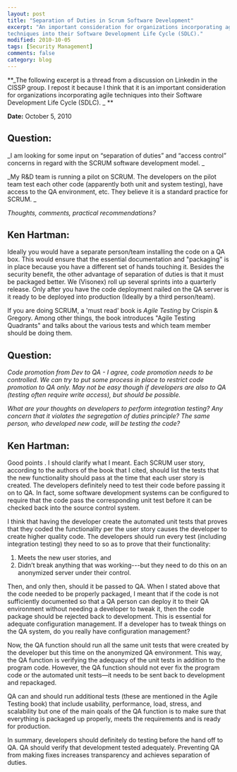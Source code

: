 ```yaml
---
layout: post
title: "Separation of Duties in Scrum Software Development"
excerpt: "An important consideration for organizations incorporating agile
techniques into their Software Development Life Cycle (SDLC)."
modified: 2010-10-05
tags: [Security Management]
comments: false
category: blog
---
```


**_The following excerpt is a thread from a discussion on Linkedin in the
CISSP group.  I repost it because I think that it is an important consideration
for organizations incorporating agile techniques into their Software
Development Life Cycle (SDLC). _ **

**Date:** October 5, 2010

## Question:

_I am looking for some input on “separation of duties” and “access
control” concerns in regard with the SCRUM software development model. _

_My R&D team is running a pilot on SCRUM. The developers on the pilot team
test each other code (apparently both unit and system testing), have access to
the QA environment, etc. They believe it is a standard practice for SCRUM. _

_Thoughts, comments, practical recommendations?_

## Ken Hartman:

Ideally you would have a separate person/team installing the code on a QA box.
This would ensure that the essential documentation and "packaging" is in place
because you have a different set of hands touching it. Besides the security
benefit, the other advantage of separation of duties is that it must be
packaged better. We (Visonex) roll up several sprints into a quarterly release.
Only after you have the code deployment nailed on the QA server is it ready to
be deployed into production (Ideally by a third person/team).

If you are doing SCRUM, a 'must read' book is _Agile Testing_ by Crispin
& Gregory. Among other things, the book introduces "Agile Testing Quadrants"
and talks about the various tests and which team member should be doing them.

## Question:

_Code promotion from Dev to QA - I agree, code promotion needs to be
controlled. We can try to put some process in place to restrict code promotion
to QA only. May not be easy though if developers are also to QA (testing often
require write access), but should be possible._

_What are your thoughts on developers to perform integration testing? Any
concern that it violates the segregation of duties principle? The same person,
who developed new code, will be testing the code?_

## Ken Hartman:

Good points . I should clarify what I meant. Each SCRUM user story, according
to the authors of the book that I cited, should list the tests that the new
functionality should pass at the time that each user story is created. The
developers definitely need to test their code before passing it on to QA. In
fact, some software development systems can be configured to require that the
code pass the corresponding unit test before it can be checked back into the
source control system.

I think that having the developer create the automated unit tests that proves
that they coded the functionality per the user story causes the developer to
create higher quality code. The developers should run every test (including
integration testing) they need to so as to prove that their functionality:

1. Meets the new user stories, and
2. Didn’t break anything that was working---but they need to do this on an
anonymized server under their control.

Then, and only then, should it be passed to QA. When I stated above that the
code needed to be properly packaged, I meant that if the code is not
sufficiently documented so that a QA person can deploy it to their QA
environment without needing a developer to tweak it, then the code package
should be rejected back to development. This is essential for adequate
configuration management. If a developer has to tweak things on the QA system,
do you really have configuration management?

Now, the QA function should run all the same unit tests that were created by
the developer but this time on the anonymized QA environment. This way, the QA
function is verifying the adequacy of the unit tests in addition to the program
code. However, the QA function should not ever fix the program code or the
automated unit tests—it needs to be sent back to development and repackaged.

QA can and should run additional tests (these are mentioned in the Agile
Testing book) that include usability, performance, load, stress, and
scalability but one of the main qoals of the QA function is to make sure that
everything is packaged up properly, meets the requirements and is ready for
production.

In summary, developers should definitely do testing before the hand off to QA.
QA should verify that development tested adequately. Preventing QA from making
fixes increases transparency and achieves separation of duties.
